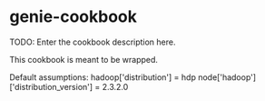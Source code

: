 # genie-cookbook

TODO: Enter the cookbook description here.

This cookbook is meant to be wrapped.  

Default assumptions:
hadoop['distribution'] = hdp
node['hadoop']['distribution_version'] = 2.3.2.0